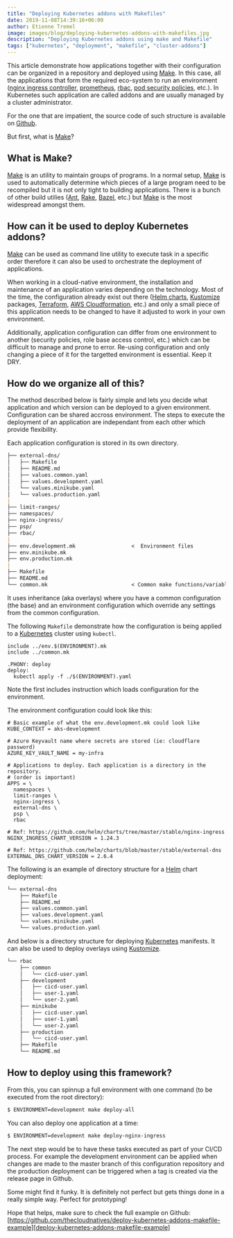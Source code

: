 ```yaml
---
title: "Deploying Kubernetes addons with Makefiles"
date: 2019-11-08T14:39:16+06:00
author: Etienne Tremel
image: images/blog/deploying-kubernetes-addons-with-makefiles.jpg
description: "Deploying Kubernetes addons using make and Makefile"
tags: ["kubernetes", "deployment", "makefile", "cluster-addons"]
---
```


This article demonstrate how applications together with their configuration can
be organized in a repository and deployed using [Make][make]. In this case, all
the applications that form the required eco-system to run an environment
([nginx ingress controller][nginx-ingress], [prometheus][prometheus],
[rbac][rbac], [pod security policies][psp], etc.). In Kubernetes such
application are called addons and are usually managed by a cluster
administrator.

For the one that are impatient, the source code of such structure is available
on [Github][deploy-kubernetes-addons-makefile-example].

But first, what is [Make][make]?

## What is Make?

[Make][make] is an utility to maintain groups of programs. In a normal setup,
[Make][make] is used to automatically determine which pieces of a large program
need to be recompiled but it is not only tight to building applications. There
is a bunch of other build utilies ([Ant][ant], [Rake][rake], [Bazel][bazel],
etc.) but [Make][make] is the most widespread amongst them.

## How can it be used to deploy Kubernetes addons?

[Make][make] can be used as command line utility to execute task in a specific
order therefore it can also be used to orchestrate the deployment of
applications.

When working in a cloud-native environment, the installation and maintenance of
an application varies depending on the technology. Most of the time, the
configuration already exist out there ([Helm charts][helm-charts],
[Kustomize][kustomize] packages, [Terraform][terraform], [AWS
Cloudformation][aws-cloudformation], etc.) and only a small piece of this
application needs to be changed to have it adjusted to work in your own
environment.

Additionally, application configuration can differ from one environment to
another (security policies, role base access control, etc.) which can be
difficult to manage and prone to error. Re-using configuration and only
changing a piece of it for the targetted environment is essential. Keep it DRY.

## How do we organize all of this?

The method described below is fairly simple and lets you decide what
application and which version can be deployed to a given environment.
Configuration can be shared accross environment. The steps to execute the
deployment of an application are independant from each other which provide
flexibility.

Each application configuration is stored in its own directory.

```md
├── external-dns/
│   ├── Makefile
│   ├── README.md
│   ├── values.common.yaml
│   ├── values.development.yaml
│   └── values.minikube.yaml
│   └── values.production.yaml
|
├── limit-ranges/
├── namespaces/
├── nginx-ingress/
├── psp/
├── rbac/
|
├── env.development.mk                  <  Environment files
├── env.minikube.mk
├── env.production.mk
|
├── Makefile
├── README.md
└── common.mk                           < Common make functions/variables
```

It uses inheritance (aka overlays) where you have a common configuration (the
base) and an environment configuration which override any settings from the
common configuration.

The following `Makefile` demonstrate how the configuration is being applied to
a [Kubernetes][kubernetes] cluster using `kubectl`.

```make
include ../env.$(ENVIRONMENT).mk
include ../common.mk

.PHONY: deploy
deploy:
  kubectl apply -f ./$(ENVIRONMENT).yaml
```

Note the first includes instruction which loads configuration for the
environment.

The environment configuration could look like this:
```make
# Basic example of what the env.development.mk could look like
KUBE_CONTEXT = aks-development

# Azure Keyvault name where secrets are stored (ie: cloudflare password)
AZURE_KEY_VAULT_NAME = my-infra

# Applications to deploy. Each application is a directory in the repository.
# (order is important)
APPS = \
  namespaces \
  limit-ranges \
  nginx-ingress \
  external-dns \
  psp \
  rbac

# Ref: https://github.com/helm/charts/tree/master/stable/nginx-ingress
NGINX_INGRESS_CHART_VERSION = 1.24.3

# Ref: https://github.com/helm/charts/blob/master/stable/external-dns
EXTERNAL_DNS_CHART_VERSION = 2.6.4
```

The following is an example of directory structure for a
[Helm][helm] chart deployment:
```md
└── external-dns
    ├── Makefile
    ├── README.md
    ├── values.common.yaml
    ├── values.development.yaml
    └── values.minikube.yaml
    └── values.production.yaml
```

And below is a directory structure for deploying [Kubernetes][kubernetes]
manifests. It can also be used to deploy overlays using [Kustomize][kustomize].
```md
└── rbac
    ├── common
    │   └── cicd-user.yaml
    ├── development
    │   ├── cicd-user.yaml
    │   ├── user-1.yaml
    │   └── user-2.yaml
    ├── minikube
    │   ├── cicd-user.yaml
    │   ├── user-1.yaml
    │   └── user-2.yaml
    ├── production
    │   └── cicd-user.yaml
    ├── Makefile
    └── README.md
```

## How to deploy using this framework?

From this, you can spinnup a full environment with one command (to be executed
from the root directory):
```bash
$ ENVIRONMENT=development make deploy-all
```

You can also deploy one application at a time:
```bash
$ ENVIRONMENT=development make deploy-nginx-ingress
```

The next step would be to have these tasks executed as part of your CI/CD
process. For example the development environment can be applied when changes
are made to the master branch of this configuration repository and the
production deployment can be triggered when a tag is created via the release
page in Github.

Some might find it funky. It is definitely not perfect but gets things done in
a really simple way. Perfect for prototyping!

Hope that helps, make sure to check the full example on Github:
[https://github.com/thecloudnatives/deploy-kubernetes-addons-makefile-example][deploy-kubernetes-addons-makefile-example]

[ant]: https://ant.apache.org
[aws-cloudformation]: https://aws.amazon.com/cloudformation/
[bazel]: https://bazel.build
[deploy-kubernetes-addons-makefile-example]: https://github.com/thecloudnatives/deploy-kubernetes-addons-makefile-example
[helm-charts]: https://github.com/helm/charts
[helm]: https://helm.sh
[kubernetes]: https://kubernetes.io
[kustomize]: https://github.com/kubernetes-sigs/kustomize
[make]: https://www.gnu.org/software/make/
[nginx-ingress]: https://github.com/kubernetes/ingress-nginx
[prometheus]: https://prometheus.io
[psp]: https://kubernetes.io/docs/concepts/policy/pod-security-policy/
[rake]: https://github.com/ruby/rake
[rbac]: https://kubernetes.io/docs/reference/access-authn-authz/rbac/
[terraform]: https://terraform.io
